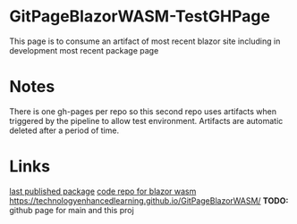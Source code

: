 # GitPageBlazorWASM-TestGHPage
This page is to consume an artifact of most recent blazor site including in development most recent package page

# Notes

There is one gh-pages per repo so this second repo uses artifacts when triggered by the pipeline to allow test environment.
Artifacts are automatic deleted after a period of time. 

# Links

[last published package](https://github.com/users/Phil-NHS/packages/nuget/package/TELBlazorComponentLibrary.GitPageBlazorWasm)
[code repo for blazor wasm](https://github.com/TechnologyEnhancedLearning/GitPageBlazorWASM)
https://technologyenhancedlearning.github.io/GitPageBlazorWASM/
**TODO:** github page for main and this proj

